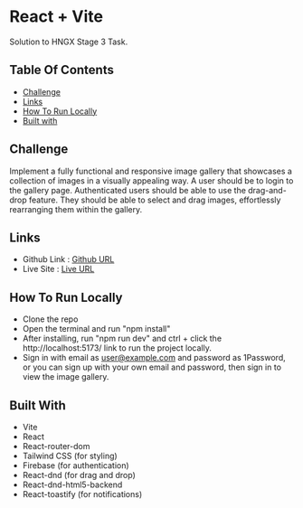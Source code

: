 # React + Vite

Solution to HNGX Stage 3 Task.

## Table Of Contents

- [Challenge](#Challenge)
- [Links](#links)
- [How To Run Locally](#how-to-run-locally)
- [Built with](#built-with)

## Challenge

Implement a fully functional and responsive image gallery that showcases a collection of images in a visually appealing way.
A user should be to login to the gallery page. Authenticated users should be able to use the drag-and-drop feature. They should be able to select and drag images, effortlessly rearranging them within the gallery.

## Links

- Github Link : [Github URL](https://github.com/omotayobolu/image-gallery)
- Live Site : [Live URL](https://image-gallery-hngx3.netlify.app/)

## How To Run Locally

- Clone the repo
- Open the terminal and run "npm install"
- After installing, run "npm run dev" and ctrl + click the http://localhost:5173/ link to run the project locally.
- Sign in with email as user@example.com and password as 1Password, or you can sign up with your own email and password, then sign in to view the image gallery.

## Built With

- Vite
- React
- React-router-dom
- Tailwind CSS (for styling)
- Firebase (for authentication)
- React-dnd (for drag and drop)
- React-dnd-html5-backend
- React-toastify (for notifications) 
